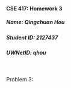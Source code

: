 #### CSE 417: Homework 3
##### Name: Qingchuan Hou
##### Student ID: 2127437
##### UWNetID: qhou
<br/>

Problem 3:

